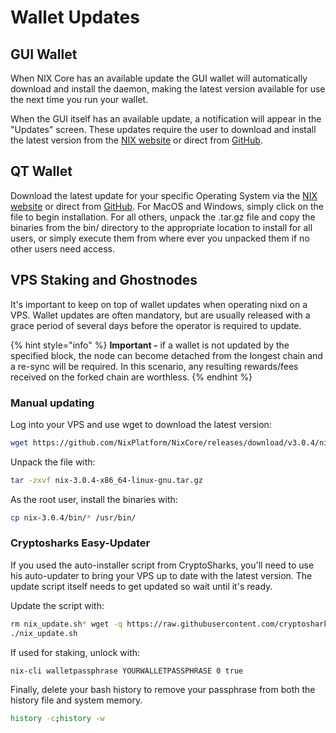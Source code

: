 # Wallet Updates

## **GUI Wallet**

When NIX Core has an available update the GUI wallet will automatically download and install the daemon, making the latest version available for use the next time you run your wallet. 

When the GUI itself has an available update, a notification will appear in the "Updates" screen. These updates require the user to download and install the latest version from the [NIX website](https://nixplatform.io/wallet#download) or direct from [GitHub](https://github.com/NixPlatform/Nix-GUI/releases).

## QT Wallet

Download the latest update for your specific Operating System via the [NIX website](https://nixplatform.io/wallet#download) or direct from [GitHub](https://github.com/NixPlatform/NixCore/releases). For MacOS and Windows, simply click on the file to begin installation. For all others, unpack the .tar.gz file and copy the binaries from the bin/ directory to the appropriate location to install for all users, or simply execute them from where ever you unpacked them if no other users need access.

## VPS Staking and Ghostnodes

It's important to keep on top of wallet updates when operating nixd on a VPS. Wallet updates are often mandatory, but are usually released with a grace period of several days before the operator is required to update.

{% hint style="info" %}
**Important -** if a wallet is not updated by the specified block, the node can become detached from the longest chain and a re-sync will be required. In this scenario, any resulting rewards/fees received on the forked chain are worthless. 
{% endhint %}

### Manual updating

Log into your VPS and use wget to download the latest version:

```bash
wget https://github.com/NixPlatform/NixCore/releases/download/v3.0.4/nix-3.0.4-x86_64-linux-gnu.tar.gz
```

Unpack the file with:

```bash
tar -zxvf nix-3.0.4-x86_64-linux-gnu.tar.gz
```

As the root user, install the binaries with:

```bash
cp nix-3.0.4/bin/* /usr/bin/
```

### Cryptosharks Easy-Updater

If you used the auto-installer script from CryptoSharks, you'll need to use his auto-updater to bring your VPS up to date with the latest version. The update script itself needs to get updated so wait until it's ready. 

Update the script with: 

```bash
rm nix_update.sh* wget -q https://raw.githubusercontent.com/cryptosharks131/Ghostnode/master/nix_update.sh 
./nix_update.sh
```

If used for staking, unlock with:

```text
nix-cli walletpassphrase YOURWALLETPASSPHRASE 0 true
```

Finally, delete your bash history to remove your passphrase from both the history file and system memory.

```bash
history -c;history -w
```

